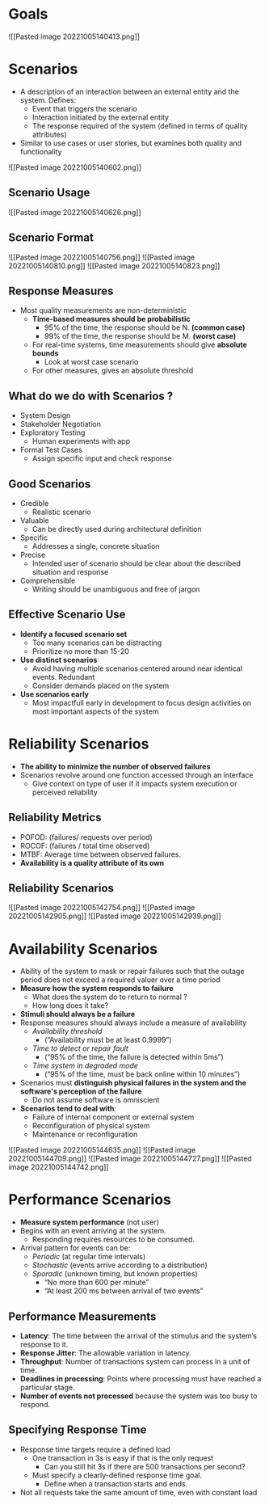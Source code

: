 # Goals
![[Pasted image 20221005140413.png]]

# Scenarios
- A description of an interaction between an external entity and the system. Defines:
	- Event that triggers the scenario
	- Interaction initiated by the external entity
	- The response required of the system (defined in terms of quality attributes)
- Similar to use cases or user stories, but examines both quality and functionality

![[Pasted image 20221005140602.png]]

## Scenario Usage
![[Pasted image 20221005140626.png]]

## Scenario Format
![[Pasted image 20221005140756.png]]
![[Pasted image 20221005140810.png]]
![[Pasted image 20221005140823.png]]

## Response Measures
- Most quality measurements are non-deterministic
	- **Time-based measures should be probabilistic**
		- 95% of the time, the response should be N. **(common case)** 
		- 99% of the time, the response should be M. **(worst case)**
	- For real-time systems, time measurements should give **absolute bounds**
		- Look at worst case scenario
	- For other measures, gives an absolute threshold

## What do we do with Scenarios ? 
- System Design 
- Stakeholder Negotiation
- Exploratory Testing
	- Human experiments with app
- Formal Test Cases
	- Assign specific input and check response

## Good Scenarios
- Credible 
	- Realistic scenario
- Valuable
	- Can be directly used during architectural definition
- Specific
	- Addresses a single, concrete situation
- Precise
	- Intended user of scenario should be clear about the described situation and response
- Comprehensible
	- Writing should be unambiguous and free of jargon

## Effective Scenario Use
- **Identify a focused scenario set**
	- Too many scenarios can be distracting
	- Prioritize no more than 15-20
- **Use distinct scenarios**
	- Avoid having multiple scenarios centered around near identical events. Redundant
	- Consider demands placed on the system
- **Use scenarios early**
	- Most impactfull early in development to focus design activities on most important aspects of the system

# Reliability Scenarios
- **The ability to minimize the number of observed failures**
- Scenarios revolve around one function accessed through an interface
	- Give context on type of user if it impacts system execution or perceived reliability

## Reliability Metrics
- POFOD: (failures/ requests over period) 
- ROCOF: (failures / total time observed) 
- MTBF: Average time between observed failures. 
- **Availability is a quality attribute of its own**

## Reliability Scenarios
![[Pasted image 20221005142754.png]]
![[Pasted image 20221005142905.png]]
![[Pasted image 20221005142939.png]]

# Availability Scenarios
- Ability of the system to mask or repair failures such that the outage period does not exceed a required valuer over a time period
- **Measure how the system responds to failure**
	- What does the system do to return to normal ?
	- How long does it take?
- **Stimuli should always be a failure**
- Response measures should always include a measure of availability
	- *Availability threshold*
		- (“Availability must be at least 0.9999”)
	- *Time to detect or repair fault*
		- (“95% of the time, the failure is detected within 5ms”)
	- *Time system in degraded mode*
		- (“95% of the time, must be back online within 10 minutes”)
- Scenarios must **distinguish physical failures in the system and the software's perception of the failure**
	- Do not assume software is omniscient
- **Scenarios** **tend to deal with**:
	- Failure of internal component or external system
	- Reconfiguration of physical system
	- Maintenance or reconfiguration

![[Pasted image 20221005144635.png]]
![[Pasted image 20221005144709.png]]
![[Pasted image 20221005144727.png]]
![[Pasted image 20221005144742.png]]

# Performance Scenarios
- **Measure system performance** (not user)
- Begins with an event arriving at the system. 
	- Responding requires resources to be consumed. 
- Arrival pattern for events can be: 
	- *Periodic* (at regular time intervals) 
	- *Stochastic* (events arrive according to a distribution) 
	- *Sporadic* (unknown timing, but known properties) 
		- “No more than 600 per minute” 
		- “At least 200 ms between arrival of two events”



## Performance Measurements
- **Latency**: The time between the arrival of the stimulus and the system’s response to it.
- **Response Jitter**: The allowable variation in latency. 
- **Throughput**: Number of transactions system can process in a unit of time.
- **Deadlines in processing**: Points where processing must have reached a particular stage. 
- **Number of events not processed** because the system was too busy to respond.


## Specifying Response Time
- Response time targets require a defined load
	- One transaction in 3s is easy if that is the only request
		- Can you still hit 3s if there are 500 transactions per second? 
	- Must specify a clearly-defined response time goal.
		- Define when a transaction starts and ends. 
- Not all requests take the same amount of time, even with constant load